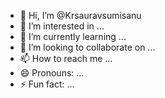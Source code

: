 - 👋 Hi, I’m @Krsauravsumisanu
- 👀 I’m interested in ...
- 🌱 I’m currently learning ...
- 💞️ I’m looking to collaborate on ...
- 📫 How to reach me ...
- 😄 Pronouns: ...
- ⚡ Fun fact: ...

<!---
Krsauravsumisanu/Krsauravsumisanu is a ✨ special ✨ repository because its `README.md` (this file) appears on your GitHub profile.
You can click the Preview link to take a look at your changes.
--->
